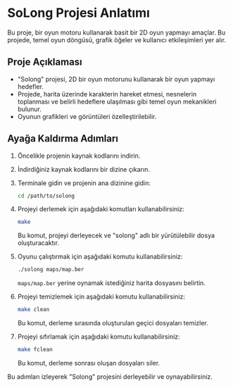 # SoLong Projesi Anlatımı

Bu proje, bir oyun motoru kullanarak basit bir 2D oyun yapmayı amaçlar. Bu projede, temel oyun döngüsü, grafik öğeler ve kullanıcı etkileşimleri yer alır.

## Proje Açıklaması

- "Solong" projesi, 2D bir oyun motorunu kullanarak bir oyun yapmayı hedefler.
- Projede, harita üzerinde karakterin hareket etmesi, nesnelerin toplanması ve belirli hedeflere ulaşılması gibi temel oyun mekanikleri bulunur.
- Oyunun grafikleri ve görüntüleri özelleştirilebilir.

## Ayağa Kaldırma Adımları

1. Öncelikle projenin kaynak kodlarını indirin.

2. İndirdiğiniz kaynak kodlarını bir dizine çıkarın.

3. Terminale gidin ve projenin ana dizinine gidin:

    ```bash
    cd /path/to/solong
    ```

4. Projeyi derlemek için aşağıdaki komutları kullanabilirsiniz:

    ```bash
    make
    ```

    Bu komut, projeyi derleyecek ve "solong" adlı bir yürütülebilir dosya oluşturacaktır.

5. Oyunu çalıştırmak için aşağıdaki komutu kullanabilirsiniz:

    ```bash
    ./solong maps/map.ber
    ```

    `maps/map.ber` yerine oynamak istediğiniz harita dosyasını belirtin.

6. Projeyi temizlemek için aşağıdaki komutu kullanabilirsiniz:

    ```bash
    make clean
    ```

    Bu komut, derleme sırasında oluşturulan geçici dosyaları temizler.

7. Projeyi sıfırlamak için aşağıdaki komutu kullanabilirsiniz:

    ```bash
    make fclean
    ```

    Bu komut, derleme sonrası oluşan dosyaları siler.

Bu adımları izleyerek "Solong" projesini derleyebilir ve oynayabilirsiniz.
